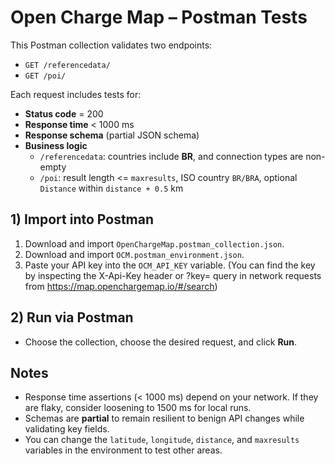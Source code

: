 # Open Charge Map – Postman Tests

This Postman collection validates two endpoints:
- `GET /referencedata/`
- `GET /poi/`

Each request includes tests for:
- **Status code** = 200
- **Response time** < 1000 ms
- **Response schema** (partial JSON schema)
- **Business logic**
  - `/referencedata`: countries include **BR**, and connection types are non-empty
  - `/poi`: result length <= `maxresults`, ISO country `BR/BRA`, optional `Distance` within `distance + 0.5` km

## 1) Import into Postman
1. Download and import `OpenChargeMap.postman_collection.json`.
2. Download and import `OCM.postman_environment.json`.
3. Paste your API key into the `OCM_API_KEY` variable.
(You can find the key by inspecting the X-Api-Key header or ?key= query in network requests from https://map.openchargemap.io/#/search)

## 2) Run via Postman 
- Choose the collection, choose the desired request, and click **Run**.

## Notes
- Response time assertions (< 1000 ms) depend on your network. If they are flaky, consider loosening to 1500 ms for local runs.
- Schemas are **partial** to remain resilient to benign API changes while validating key fields.
- You can change the `latitude`, `longitude`, `distance`, and `maxresults` variables in the environment to test other areas.
